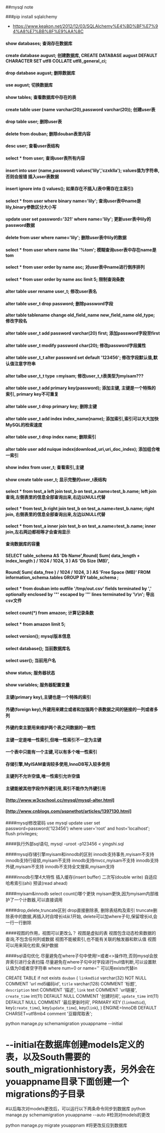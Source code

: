 ##mysql note

###pip install sqlalchemy
* https://www.keakon.net/2012/12/03/SQLAlchemy%E4%BD%BF%E7%94%A8%E7%BB%8F%E9%AA%8C
#### show databases; 查询存在数据库
#### create database august; 创建数据库, CREATE DATABASE august DEFAULT CHARACTER SET utf8 COLLATE utf8_general_ci;
#### drop database august; 删除数据库
#### use august; 切换数据库
#### show tables; 查看数据库中存在的表
#### create table user (name varchar(20),password varchar(20));  创建user表
#### drop table user; 删除user表
#### delete from douban; 删除douban表里内容
#### desc user; 查看user表结构
#### select * from user; 查询user表所有内容
#### insert into user (name,password) values('lily','czxklla'); values值为字符串,否则会报错 插入user表数据
#### insert ignore into () values(); 如果存在不插入(表中需存在主索引)
#### select * from user where binary name='lily'; 查询user表中name是lily,binary参数区分大小写
#### update user set password='321' where name='lily'; 更新user表中lily的password数据
#### delete from user where name='lily'; 删除user表中lily的数据
#### select * from user where name like '%tom'; 模糊查询user表中存在name是tom
#### select * from user order by name asc; 对user表中name进行倒序排列
#### select * from user order by name asc limit 5; 限制查询条数
#### alter table user rename user_t;  修改user表名
#### alter table user_t drop password;  删除password字段
#### alter table tablename change old_field_name new_field_name old_type; 修改字段名
#### alter table user_t add password varchar(20) first;  添加password字段至first
#### alter table user_t modify password char(20);  修改password字段属性
#### alter table user_t_t alter password set default '123456';  修改字段默认值,默认值注意字符串
#### alter talbe user_t_t type =myisam;  修改user_t_t表类型为myisam???
#### alter table user_t add primary key(password);  添加主键, 主键是一个特殊的索引, primary key不可重复
#### alter table user_t drop primary key;  删除主键
#### alter table user_t add index index_name(name);  添加索引,索引可以大大加快MySQL的检索速度
#### alter table user_t drop index name;  删除索引
#### alter table user add nuique index(download_uri,uri_doc_index); 添加组合唯一索引
#### show index from user_t;  查看索引,主键
#### show create table user_t;  显示完整的user_t表结构

#### select * from test_a left  join test_b on test_a.name=test_b.name;  left join查询,左侧表里的信息全部查询出来,右边以NULL代替
#### select * from test_b right join test_b on test_a.name=test_b.name;  right join, 右侧表里的信息全部查询出来,左边以NULL代替
#### select * from test_a inner join test_b on test_a.name=test_b.name;  inner join,左右两边都相等才会查询显示


#### 查询数据库的容量
#### SELECT table_schema AS 'Db Name',Round( Sum( data_length + index_length ) / 1024 / 1024, 3 ) AS 'Db Size (MB)',
#### Round( Sum( data_free ) / 1024 / 1024, 3 ) AS 'Free Space (MB)' FROM information_schema.tables GROUP BY table_schema ;

#### select * from douban into outfile '/tmp/out.csv' fields terminated by ',' optionally enclosed by '"' escaped by '"' lines terminated by '\r\n'; 导出csv文件

#### select count(*) from amazon; 计算记录条数
#### select * from amazon limit 5;


#### select version(); mysql版本信息
#### select database(); 当前数据库名
#### select user(); 当前用户名
#### show status; 服务器状态
#### show variables; 服务器配置变量
#### 主键(primary key),主键也是一个特殊的索引
#### 外键(foreign key),外键用来建立或者和加强两个表数据之间的链接的一列或者多列
#### 外键约束主要用来维护两个表之间数据的一致性
#### 主键一定是唯一性索引,但唯一性索引不一定为主键
#### 一个表中只能有一个主键,可以有多个唯一性索引
#### 存储引擎,MyISAM查询较多使用,InnoDB写入较多使用
#### 主键列不允许空值,唯一性索引允许空值
#### 主键能被其他字段作外键引用,索引不能作为外键引用
#### [http://www.w3cschool.cc/mysql/mysql-alter.html]
#### [http://www.cnblogs.com/aspnethot/articles/1397130.html]

####mysql修改密码
use mysql
update user set password=password('123456') where user='root' and host='localhost';
flush privileges;

####执行外部sql语句,
mysql -uroot -p123456 < yingshi.sql

####mysql存储引擎myisam和innodb的区别
innodb支持事务,myisam不支持
innodb支持行级锁,myisam不支持
innodb支持mvcc,myisam不支持
innodb支持外键,myisam不支持
innodb不支持全文搜索,myisam支持

####innodb引擎4大特性
插入缓存(insert buffer)
二次写(double write)
自适应哈希索引(ahi)
预读(read ahead)

####myisam&innodb select count()哪个更快
myisam更快,因为myisam内部维护了一个计数器,可以直接调用

####drop,delete,truncate区别
drop直接删除表, 删除表结构及索引
truncate删除表中的数据,再插入时自增长id从1开始,
delete可以加where子句,保留增长id,会一行一行删除

####视图的作用，视图可以更改么？
视图是虚拟的表
视图包含动态检索数据的查询,不包含任何列或数据
视图不能被索引,也不能有关联的触发器和默认值
视图可以用来简化检索,保护数据

####sql语句优化
尽量避免在where子句中使用!=或者<>操作符,否则mysql会放弃索引进行全表扫描
尽量避免在where子句中对字段进行null值判断,可以设置默认值为0或者空字符串
where num=0 or name=''
可以用exists代替in

CREATE TABLE if not exists `douban` (
  `linkmd5id` varchar(32) NOT NULL COMMENT 'url md5编码id',
  `title` varchar(128) COMMENT '标题',
  `description` text COMMENT '描述',
  `link` text  COMMENT 'url链接',
  `create_time` int(11) DEFAULT NULL  COMMENT '创建时间',
  `update_time` int(11) DEFAULT NULL  COMMENT '最后更新时间',
  PRIMARY KEY (`linkmd5id`),
  key(`create_time`),
  key(`update_time`),
  key(`link`),
) ENGINE=InnoDB DEFAULT CHARSET=utf8mb4 comment '豆瓣爬取表';


python manage.py schemamigration youappname --initial

# --initial在数据库创建models定义的表，以及South需要的south_migrationhistory表，另外会在youappname目录下面创建一个migrations的子目录
#以后每次对models更改后，可以运行以下两条命令同步到数据库
python manage.py schemamigration youappname --auto     #检测对models的更改

python manage.py migrate youappnam  #将更改反应到数据库

